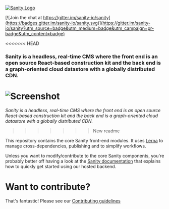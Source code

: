 [![Sanity Logo](https://www.sanity.io/static/images/logo_red.svg)](https://www.sanity.io)

[![Join the chat at https://gitter.im/sanity-io/sanity](https://badges.gitter.im/sanity-io/sanity.svg)](https://gitter.im/sanity-io/sanity?utm_source=badge&utm_medium=badge&utm_campaign=pr-badge&utm_content=badge)

<<<<<<< HEAD
### Sanity is a headless, real-time CMS where the front end is an open source React-based construction kit and the back end is a graph-oriented cloud datastore with a globally distributed CDN.

![Screenshot](https://cdn.sanity.io/images/3do82whm/production/cllejaievr_1QvGplh3diVAteYXT8aRNtLV-2376x1260.png?fm=jpg)
=======
*Sanity is a headless, real-time CMS where the front end is an open source React-based construction kit and the back end is a graph-oriented cloud datastore with a globally distributed CDN.*
>>>>>>> New readme

This repository contains the core Sanity front-end modules. It uses [Lerna](https://lernajs.io/) to manage cross-dependencies, publishing and to simplify workflows.

Unless you want to modify/contribute to the core Sanity components, you're probably better off having a look at the [Sanity documentation](http://sanity.io/docs/) that explains how to quickly get started using our hosted backend.

# Want to contribute?
That's fantastic! Please see our [Contributing guidelines](https://github.com/sanity-io/sanity/blob/master/CONTRIBUTING.md)
